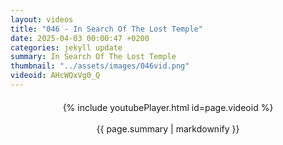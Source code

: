 ```yaml
---
layout: videos
title: "046 - In Search Of The Lost Temple"
date: 2025-04-03 00:00:47 +0200
categories: jekyll update
summary: In Search Of The Lost Temple
thumbnail: "../assets/images/046vid.png"
videoid: AHcWQxVg0_Q
---
```


<div style="text-align: center; margin-top: 20px;">
  {% include youtubePlayer.html id=page.videoid %}
  <p style="margin-top: 15px; font-size: 1.2em; color: #333;">
    <p>{{ page.summary | markdownify }}</p>
  </p>
</div>
